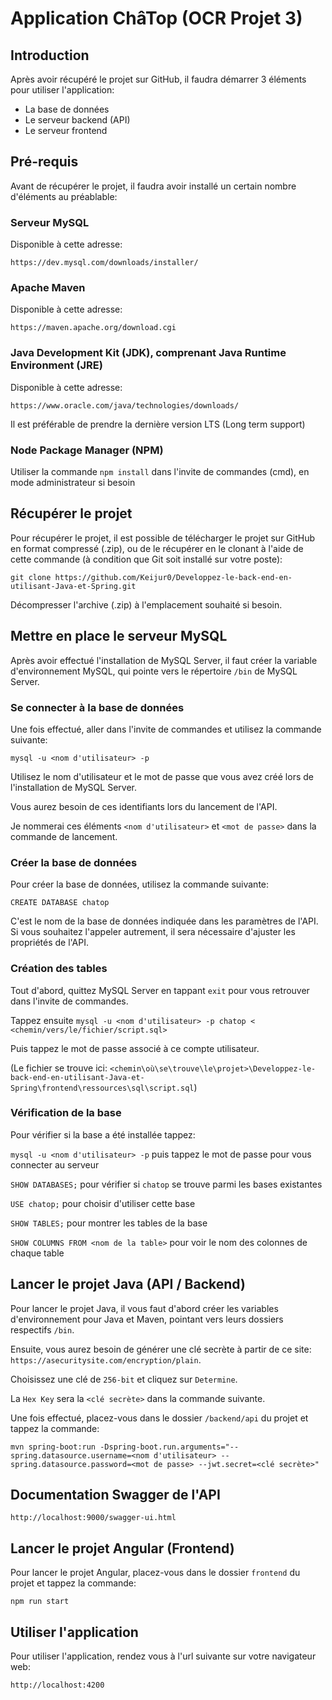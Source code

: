 # Application ChâTop (OCR Projet 3)

## Introduction
Après avoir récupéré le projet sur GitHub, il faudra démarrer 3 éléments pour utiliser l'application:
- La base de données
- Le serveur backend (API)
- Le serveur frontend

## Pré-requis
Avant de récupérer le projet, il faudra avoir installé un certain nombre d'éléments au préablable:

### Serveur MySQL
Disponible à cette adresse: 

`https://dev.mysql.com/downloads/installer/`

### Apache Maven
Disponible à cette adresse: 

`https://maven.apache.org/download.cgi`

### Java Development Kit (JDK), comprenant Java Runtime Environment (JRE)
Disponible à cette adresse: 

`https://www.oracle.com/java/technologies/downloads/`

Il est préférable de prendre la dernière version LTS (Long term support)

### Node Package Manager (NPM)
Utiliser la commande `npm install` dans l'invite de commandes (cmd), en mode administrateur si besoin

## Récupérer le projet 
Pour récupérer le projet, il est possible de télécharger le projet sur GitHub en format compressé (.zip), ou de le récupérer en le clonant à l'aide de cette commande (à condition que Git soit installé sur votre poste): 

`git clone https://github.com/Keijur0/Developpez-le-back-end-en-utilisant-Java-et-Spring.git`

Décompresser l'archive (.zip) à l'emplacement souhaité si besoin.

## Mettre en place le serveur MySQL
Après avoir effectué l'installation de MySQL Server, il faut créer la variable d'environnement MySQL, qui pointe vers le répertoire `/bin` de MySQL Server.

### Se connecter à la base de données
Une fois effectué, aller dans l'invite de commandes et utilisez la commande suivante:

`mysql -u <nom d'utilisateur> -p`

Utilisez le nom d'utilisateur et le mot de passe que vous avez créé lors de l'installation de MySQL Server.

Vous aurez besoin de ces identifiants lors du lancement de l'API. 

Je nommerai ces éléments `<nom d'utilisateur>` et  `<mot de passe>` dans la commande de lancement.

### Créer la base de données
Pour créer la base de données, utilisez la commande suivante:

`CREATE DATABASE chatop`

C'est le nom de la base de données indiquée dans les paramètres de l'API. Si vous souhaitez l'appeler autrement, il sera nécessaire d'ajuster les propriétés de l'API.

### Création des tables
Tout d'abord, quittez MySQL Server en tappant `exit` pour vous retrouver dans l'invite de commandes.

Tappez ensuite `mysql -u <nom d'utilisateur> -p chatop < <chemin/vers/le/fichier/script.sql>`

Puis tappez le mot de passe associé à ce compte utilisateur.

(Le fichier se trouve ici: `<chemin\où\se\trouve\le\projet>\Developpez-le-back-end-en-utilisant-Java-et-Spring\frontend\ressources\sql\script.sql`)

### Vérification de la base
Pour vérifier si la base a été installée tappez:

`mysql -u <nom d'utilisateur> -p` puis tappez le mot de passe pour vous connecter au serveur

`SHOW DATABASES;` pour vérifier si `chatop` se trouve parmi les bases existantes

`USE chatop;` pour choisir d'utiliser cette base

`SHOW TABLES;` pour montrer les tables de la base

`SHOW COLUMNS FROM <nom de la table>` pour voir le nom des colonnes de chaque table

## Lancer le projet Java (API / Backend)
Pour lancer le projet Java, il vous faut d'abord créer les variables d'environnement pour Java et Maven, pointant vers leurs dossiers respectifs `/bin`.

Ensuite, vous aurez besoin de générer une clé secrète à partir de ce site: `https://asecuritysite.com/encryption/plain`.

Choisissez une clé de `256-bit` et cliquez sur `Determine`.

La `Hex Key` sera la `<clé secrète>` dans la commande suivante.

Une fois effectué, placez-vous dans le dossier `/backend/api` du projet et tappez la commande:

`mvn spring-boot:run -Dspring-boot.run.arguments="--spring.datasource.username=<nom d'utilisateur> --spring.datasource.password=<mot de passe> --jwt.secret=<clé secrète>"`

## Documentation Swagger de l'API

`http://localhost:9000/swagger-ui.html`

## Lancer le projet Angular (Frontend)
Pour lancer le projet Angular, placez-vous dans le dossier `frontend` du projet et tappez la commande:

`npm run start`

## Utiliser l'application
Pour utiliser l'application, rendez vous à l'url suivante sur votre navigateur web: 

`http://localhost:4200`